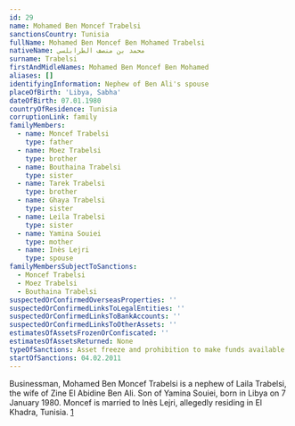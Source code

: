 ```yaml
---
id: 29
name: Mohamed Ben Moncef Trabelsi
sanctionsCountry: Tunisia
fullName: Mohamed Ben Moncef Ben Mohamed Trabelsi
nativeName: محمد بن منصف الطرابلسي
surname: Trabelsi
firstAndMidleNames: Mohamed Ben Moncef Ben Mohamed
aliases: []
identifyingInformation: Nephew of Ben Ali's spouse
placeOfBirth: 'Libya, Sabha'
dateOfBirth: 07.01.1980
countryOfResidence: Tunisia
corruptionLink: family
familyMembers:
  - name: Moncef Trabelsi
    type: father
  - name: Moez Trabelsi
    type: brother
  - name: Bouthaina Trabelsi
    type: sister
  - name: Tarek Trabelsi
    type: brother
  - name: Ghaya Trabelsi
    type: sister
  - name: Leila Trabelsi
    type: sister
  - name: Yamina Souiei
    type: mother
  - name: Inès Lejri
    type: spouse
familyMembersSubjectToSanctions:
  - Moncef Trabelsi
  - Moez Trabelsi
  - Bouthaina Trabelsi
suspectedOrConfirmedOverseasProperties: ''
suspectedOrConfirmedLinksToLegalEntities: ''
suspectedOrConfirmedLinksToBankAccounts: ''
suspectedOrConfirmedLinksToOtherAssets: ''
estimatesOfAssetsFrozenOrConfiscated: ''
estimatesOfAssetsReturned: None
typeOfSanctions: Asset freeze and prohibition to make funds available
startOfSanctions: 04.02.2011
---
```

Businessman, Mohamed Ben Moncef Trabelsi is a nephew of Laila Trabelsi, the wife 
of Zine El Abidine Ben Ali. Son of Yamina Souiei, born in Libya on 7 January 
1980. Moncef is married to Inès Lejri, allegedly residing in El Khadra, Tunisia. 
[1](https://eur-lex.europa.eu/legal-content/EN/TXT/?uri=CELEX:02011R0101-20170128)
